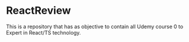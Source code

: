 # ReactReview
This is a repository that has as objective to contain all Udemy course 0 to Expert in React/TS technology.
